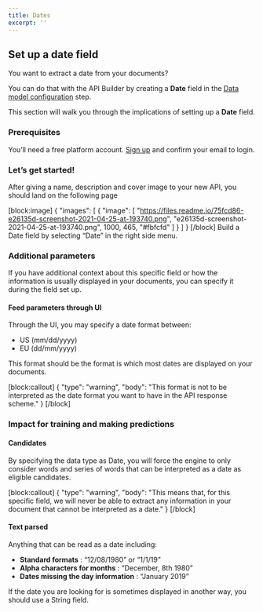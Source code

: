 ```yaml
---
title: Dates
excerpt: ''
---
```

## Set up a date field


You want to extract a date from your documents?



You can do that with the API Builder by creating a **Date** field in the [Data model configuration](doc:data-model-configuration) step.



This section will walk you through the implications of setting up a **Date** field.



### Prerequisites


You’ll need a free platform account. [Sign up](https://platform.mindee.com) and confirm your email to login.


### Let’s get started! 



After giving a name, description and cover image to your new API, you should land on the following page



[block:image]
{
  "images": [
    {
      "image": [
        "https://files.readme.io/75fcd86-e26135d-screenshot-2021-04-25-at-193740.png",
        "e26135d-screenshot-2021-04-25-at-193740.png",
        1000,
        465,
        "#fbfcfd"
      ]
    }
  ]
}
[/block]
Build a Date field by selecting “Date” in the right side menu.



### Additional parameters

If you have additional context about this specific field or how the information is usually displayed in your documents, you can specify it during the field set up.


#### Feed parameters through UI


Through the UI, you may specify a date format between:

* US (mm/dd/yyyy)
* EU (dd/mm/yyyy)


This format should be the format is which most dates are displayed on your documents.


[block:callout]
{
  "type": "warning",
  "body": "This format is not to be interpreted as the date format you want to have in the API response scheme."
}
[/block]
### Impact for training and making predictions


#### Candidates


By specifying the data type as Date, you will force the engine to only consider words and series of words that can be interpreted as a date as eligible candidates.


[block:callout]
{
  "type": "warning",
  "body": "This means that, for this specific field, we will never be able to extract any information in your document that cannot be interpreted as a date."
}
[/block]

#### Text parsed


Anything that can be read as a date including:

* **Standard formats** : “12/08/1980” or “1/1/19”
* **Alpha characters for months** : “December, 8th 1980”
* **Dates missing the day information** : “January 2019”


If the date you are looking for is sometimes displayed in another way, you should use a String field.